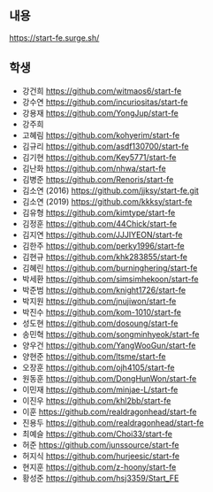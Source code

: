 ## 내용

https://start-fe.surge.sh/

## 학생

- 강건희 https://github.com/witmaos6/start-fe
- 강수연 https://github.com/incuriositas/start-fe
- 강용재 https://github.com/YongJup/start-fe
- 강주희
- 고혜림 https://github.com/kohyerim/start-fe
- 김규리 https://github.com/asdf130700/start-fe
- 김기현 https://github.com/Key5771/start-fe
- 김난화 https://github.com/nhwa/start-fe
- 김병준 https://github.com/Renoris/start-fe
- 김소연 (2016) https://github.com/jjksy/start-fe.git
- 김소연 (2019) https://github.com/kkksy/start-fe
- 김유형 https://github.com/kimtype/start-fe
- 김정훈 https://github.com/44Chick/start-fe
- 김지연 https://github.com/JJJIYEON/start-fe
- 김한주 https://github.com/perky1996/start-fe
- 김현규 https://github.com/khk283855/start-fe
- 김혜린 https://github.com/burninghering/start-fe
- 박세환 https://github.com/simsimhekoon/start-fe
- 박준범 https://github.com/knight1726/start-fe
- 박지원 https://github.com/jnujiwon/start-fe
- 박진수 https://github.com/kom-1010/start-fe
- 성도현 https://github.com/dosoung/start-fe
- 송민혁 https://github.com/songminhyeok/start-fe
- 양우건 https://github.com/YangWooGun/start-fe
- 양현준 https://github.com/ltsme/start-fe
- 오장훈 https://github.com/ojh4105/start-fe
- 원동훈 https://github.com/DongHunWon/start-fe
- 이민재 https://github.com/minjae-L/start-fe
- 이진우 https://github.com/khl2bb/start-fe
- 이훈 https://github.com/realdragonhead/start-fe
- 진용두 https://github.com/realdragonhead/start-fe
- 최예슬 https://github.com/Choi33/start-fe
- 허준 https://github.com/junssource/start-fe
- 허지식 https://github.com/hurjeesic/start-fe
- 현지훈 https://github.com/z-hoony/start-fe
- 황성준 https://github.com/hsj3359/Start_FE

